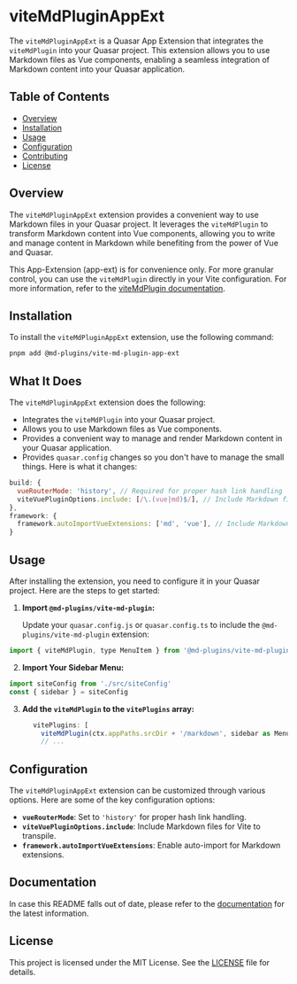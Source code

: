 # viteMdPluginAppExt

The `viteMdPluginAppExt` is a Quasar App Extension that integrates the `viteMdPlugin` into your Quasar project. This extension allows you to use Markdown files as Vue components, enabling a seamless integration of Markdown content into your Quasar application.

## Table of Contents

- [Overview](#overview)
- [Installation](#installation)
- [Usage](#usage)
- [Configuration](#configuration)
- [Contributing](#contributing)
- [License](#license)

## Overview

The `viteMdPluginAppExt` extension provides a convenient way to use Markdown files in your Quasar project. It leverages the `viteMdPlugin` to transform Markdown content into Vue components, allowing you to write and manage content in Markdown while benefiting from the power of Vue and Quasar.

This App-Extension (app-ext) is for convenience only. For more granular control, you can use the `viteMdPlugin` directly in your Vite configuration. For more information, refer to the [viteMdPlugin documentation](https://github.com/md-plugins/md-plugins/tree/dev/packages/viteMdPlugin).

## Installation

To install the `viteMdPluginAppExt` extension, use the following command:

```bash
pnpm add @md-plugins/vite-md-plugin-app-ext
```

## What It Does

The `viteMdPluginAppExt` extension does the following:

- Integrates the `viteMdPlugin` into your Quasar project.
- Allows you to use Markdown files as Vue components.
- Provides a convenient way to manage and render Markdown content in your Quasar application.
- Provides `quasar.config` changes so you don't have to manage the small things. Here is what it changes:

```javascript
build: {
  vueRouterMode: 'history', // Required for proper hash link handling
  viteVuePluginOptions.include: [/\.(vue|md)$/], // Include Markdown files
},
framework: {
  framework.autoImportVueExtensions: ['md', 'vue'], // Include Markdown files
}
```

## Usage

After installing the extension, you need to configure it in your Quasar project. Here are the steps to get started:

1. **Import `@md-plugins/vite-md-plugin`:**

   Update your `quasar.config.js` or `quasar.config.ts` to include the `@md-plugins/vite-md-plugin` extension:

```js
import { viteMdPlugin, type MenuItem } from '@md-plugins/vite-md-plugin'
```

2. **Import Your Sidebar Menu:**

```js
import siteConfig from './src/siteConfig'
const { sidebar } = siteConfig
```

3. **Add the `viteMdPlugin` to the `vitePlugins` array:**

```js
      vitePlugins: [
        viteMdPlugin(ctx.appPaths.srcDir + '/markdown', sidebar as MenuItem[]),
        // ...
```

## Configuration

The `viteMdPluginAppExt` extension can be customized through various options. Here are some of the key configuration options:

- **`vueRouterMode`**: Set to `'history'` for proper hash link handling.
- **`viteVuePluginOptions.include`**: Include Markdown files for Vite to transpile.
- **`framework.autoImportVueExtensions`**: Enable auto-import for Markdown extensions.

## Documentation

In case this README falls out of date, please refer to the [documentation](https://md-plugins.netlify.app/quasar-app-extensions/vitemdpluginappext/overview) for the latest information.

## License

This project is licensed under the MIT License. See the [LICENSE](LICENSE.md) file for details.
